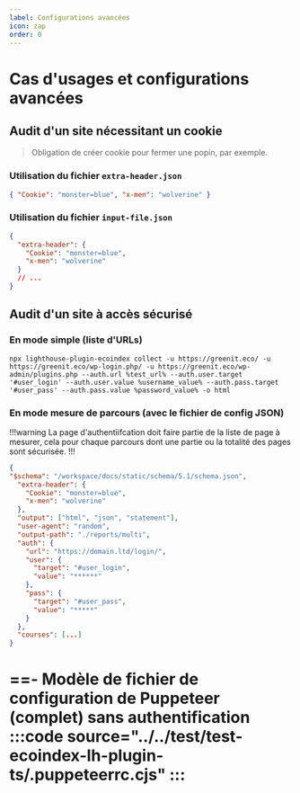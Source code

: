 ```yaml
---
label: Configurations avancées
icon: zap
order: 0
---
```


# Cas d'usages et configurations avancées

## Audit d'un site nécessitant un cookie

> Obligation de créer cookie pour fermer une popin, par exemple.

### Utilisation du fichier `extra-header.json`

```json
{ "Cookie": "monster=blue", "x-men": "wolverine" }
```

### Utilisation du fichier `input-file.json`

```json
{
  "extra-header": {
    "Cookie": "monster=blue",
    "x-men": "wolverine"
  }
  // ...
}
```

## Audit d'un site à accès sécurisé

### En mode simple (liste d'URLs)

```shell
npx lighthouse-plugin-ecoindex collect -u https://greenit.eco/ -u https://greenit.eco/wp-login.php/ -u https://greenit.eco/wp-admin/plugins.php --auth.url %test_url% --auth.user.target '#user_login' --auth.user.value %username_value% --auth.pass.target '#user_pass' --auth.pass.value %password_value% -o html
```

### En mode mesure de parcours (avec le fichier de config JSON)

!!!warning
La page d'authentiifcation doit faire partie de la liste de page à mesurer, cela pour chaque parcours dont une partie ou la totalité des pages sont sécurisée.
!!!

```json
{
"$schema": "/workspace/docs/static/schema/5.1/schema.json",
  "extra-header": {
    "Cookie": "monster=blue",
    "x-men": "wolverine"
  },
  "output": ["html", "json", "statement"],
  "user-agent": "random",
  "output-path": "./reports/multi",
  "auth": {
    "url": "https://domain.ltd/login/",
    "user": {
      "target": "#user_login",
      "value": "******"
    },
    "pass": {
      "target": "#user_pass",
      "value": "*****"
    }
  },
  "courses": [...]
}
```

==- Modèle de fichier de configuration de Puppeteer (complet) sans authentification
:::code source="../../test/test-ecoindex-lh-plugin-ts/.puppeteerrc.cjs" :::
===
